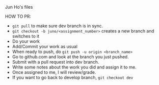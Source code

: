 Jun Ho's files

HOW TO PR:
- `git pull` to make sure dev branch is in sync.
- `git checkout -b juno/<assignment_number>` creates a new branch and switches to it
- Do your work
- Add/Commit your work as usual
- When ready to push, do `git push -u origin <branch_name>`
- Go to github.com and look at the branch you just pushed.
- Submit with a pull request into dev branch.
- Write some notes about the work you did and assign it to me.
- Once assigned to me, I will review/grade.
- If you want to go back to develop branch, `git checkout dev`
